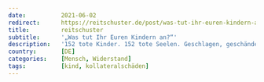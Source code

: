 ```yaml
---
date:          2021-06-02
redirect:      https://reitschuster.de/post/was-tut-ihr-euren-kindern-an/
title:         reitschuster
subtitle:      '„Was tut Ihr Euren Kindern an?“'
description:   '152 tote Kinder. 152 tote Seelen. Geschlagen, geschändet und missbraucht im Lockdown. Eingesperrt. Allein. Doppelt so viele Straftaten wegen Kinderpornografie als im Vorjahr. Doppelt so viele misshandelte Kinderseelen wie vor Corona. Das sagt die Kriminalitätsstatistik. Tom hat all das erlebt. 17 Jahre lang. Von J. und F. Wahlig.'
country:       [DE]
categories:    [Mensch, Widerstand]
tags:          [kind, kollateralschäden]
---
```

